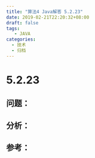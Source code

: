 ```yaml
---
title: "算法4 Java解答 5.2.23"
date: 2019-02-21T22:20:32+08:00
draft: false
tags:
   - JAVA
categories:
  - 技术
  - 归档
---
```



# 5.2.23

## 问题：


## 分析：


## 参考：


